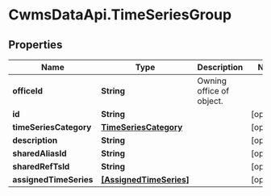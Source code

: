 # CwmsDataApi.TimeSeriesGroup

## Properties

Name | Type | Description | Notes
------------ | ------------- | ------------- | -------------
**officeId** | **String** | Owning office of object. | 
**id** | **String** |  | [optional] 
**timeSeriesCategory** | [**TimeSeriesCategory**](TimeSeriesCategory.md) |  | [optional] 
**description** | **String** |  | [optional] 
**sharedAliasId** | **String** |  | [optional] 
**sharedRefTsId** | **String** |  | [optional] 
**assignedTimeSeries** | [**[AssignedTimeSeries]**](AssignedTimeSeries.md) |  | [optional] 


